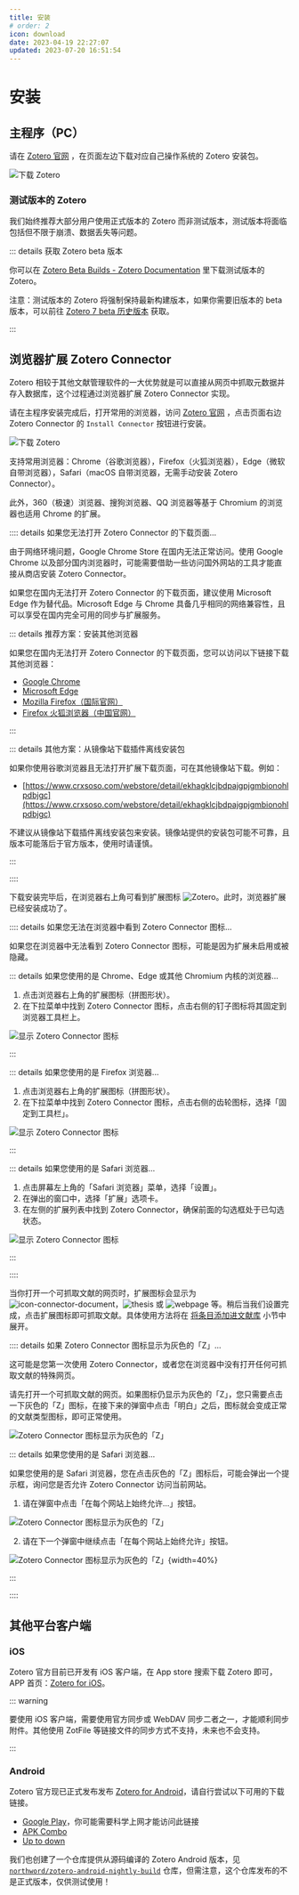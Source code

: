 ```yaml
---
title: 安装
# order: 2
icon: download
date: 2023-04-19 22:27:07
updated: 2023-07-20 16:51:54
---
```


# 安装

## 主程序（PC）

请在 [Zotero 官网](https://www.zotero.org/download/) ，在页面左边下载对应自己操作系统的 Zotero 安装包。

![下载 Zotero](../assets/images/下载Zotero.png)

### 测试版本的 Zotero

我们始终推荐大部分用户使用正式版本的 Zotero 而非测试版本，测试版本将面临包括但不限于崩溃、数据丢失等问题。

::: details 获取 Zotero beta 版本

你可以在 [Zotero Beta Builds - Zotero Documentation](https://www.zotero.org/support/beta_builds) 里下载测试版本的 Zotero。

注意：测试版本的 Zotero 将强制保持最新构建版本，如果你需要旧版本的 beta 版本，可以前往 [Zotero 7 beta 历史版本](./faqs/zotero-7-beta-versions.md) 获取。

:::

## 浏览器扩展 Zotero Connector

Zotero 相较于其他文献管理软件的一大优势就是可以直接从网页中抓取元数据并存入数据库，这个过程通过浏览器扩展 Zotero Connector 实现。

请在主程序安装完成后，打开常用的浏览器，访问 [Zotero 官网](https://www.zotero.org/download/) ，点击页面右边 Zotero Connector 的 `Install Connector` 按钮进行安装。

![下载 Zotero](../assets/images/下载Zotero.png)

支持常用浏览器：Chrome（谷歌浏览器），Firefox（火狐浏览器），Edge（微软自带浏览器），Safari（macOS 自带浏览器，无需手动安装 Zotero Connector）。

此外，360（极速）浏览器、搜狗浏览器、QQ 浏览器等基于 Chromium 的浏览器也适用 Chrome 的扩展。

:::: details 如果您无法打开 Zotero Connector 的下载页面...

由于网络环境问题，Google Chrome Store 在国内无法正常访问。使用 Google Chrome 以及部分国内浏览器时，可能需要借助一些访问国外网站的工具才能直接从商店安装 Zotero Connector。

如果您在国内无法打开 Zotero Connector 的下载页面，建议使用 Microsoft Edge 作为替代品。Microsoft Edge 与 Chrome 具备几乎相同的网络兼容性，且可以享受在国内完全可用的同步与扩展服务。

::: details 推荐方案：安装其他浏览器

如果您在国内无法打开 Zotero Connector 的下载页面，您可以访问以下链接下载其他浏览器：

- [Google Chrome](https://www.google.com/chrome/)
- [Microsoft Edge](https://www.microsoft.com/zh-cn/edge/) <Badge text="推荐" />
- [Mozilla Firefox（国际官网）](https://www.mozilla.org/zh-CN/firefox/new/) <Badge text="推荐" />
- [Firefox 火狐浏览器（中国官网）](https://www.firefox.com.cn/)

:::

::: details 其他方案：从镜像站下载插件离线安装包

如果你使用谷歌浏览器且无法打开扩展下载页面，可在其他镜像站下载。例如：

- [https://www.crxsoso.com/webstore/detail/ekhagklcjbdpajgpjgmbionohlpdbjgc](https://www.crxsoso.com/webstore/detail/ekhagklcjbdpajgpjgmbionohlpdbjgc)

不建议从镜像站下载插件离线安装包来安装。镜像站提供的安装包可能不可靠，且版本可能落后于官方版本，使用时请谨慎。

:::

::::

下载安装完毕后，在浏览器右上角可看到扩展图标 ![Zotero](../assets/icons/z.svg)。此时，浏览器扩展已经安装成功了。

:::: details 如果您无法在浏览器中看到 Zotero Connector 图标...

如果您在浏览器中无法看到 Zotero Connector 图标，可能是因为扩展未启用或被隐藏。

::: details 如果您使用的是 Chrome、Edge 或其他 Chromium 内核的浏览器...

1. 点击浏览器右上角的扩展图标（拼图形状）。
2. 在下拉菜单中找到 Zotero Connector 图标，点击右侧的钉子图标将其固定到浏览器工具栏上。

![显示 Zotero Connector 图标](../assets/images/zotero-connector-show-icon-chrome.png)

:::

::: details 如果您使用的是 Firefox 浏览器...

1. 点击浏览器右上角的扩展图标（拼图形状）。
2. 在下拉菜单中找到 Zotero Connector 图标，点击右侧的齿轮图标，选择「固定到工具栏」。

![显示 Zotero Connector 图标](../assets/images/zotero-connector-show-icon-firefox.png)

:::

::: details 如果您使用的是 Safari 浏览器...

1. 点击屏幕左上角的「Safari 浏览器」菜单，选择「设置」。
2. 在弹出的窗口中，选择「扩展」选项卡。
3. 在左侧的扩展列表中找到 Zotero Connector，确保前面的勾选框处于已勾选状态。

![显示 Zotero Connector 图标](../assets/images/zotero-connector-show-icon-safari.png)

:::

::::

当你打开一个可抓取文献的网页时，扩展图标会显示为![icon-connector-document](../assets/icons/treeitem-journalArticle@2x.png)，![thesis](../assets/icons/treeitem-thesis@2x.png) 或 ![webpage](../assets/icons/treeitem-webpage@2x.png) 等。稍后当我们设置完成，点击扩展图标即可抓取文献。具体使用方法将在 [将条目添加进文献库](./add-items.md) 小节中展开。

:::: details 如果 Zotero Connector 图标显示为灰色的「Z」...

这可能是您第一次使用 Zotero Connector，或者您在浏览器中没有打开任何可抓取文献的特殊网页。

请先打开一个可抓取文献的网页。如果图标仍显示为灰色的「Z」，您只需要点击一下灰色的「Z」图标，在接下来的弹窗中点击「明白」之后，图标就会变成正常的文献类型图标，即可正常使用。

![Zotero Connector 图标显示为灰色的「Z」](../assets/images/zotero-connector-gray-z.png)

::: details 如果您使用的是 Safari 浏览器...

如果您使用的是 Safari 浏览器，您在点击灰色的「Z」图标后，可能会弹出一个提示框，询问您是否允许 Zotero Connector 访问当前网站。

1. 请在弹窗中点击「在每个网站上始终允许...」按钮。

![Zotero Connector 图标显示为灰色的「Z」](../assets/images/zotero-connector-gray-z-safari.png)

2. 请在下一个弹窗中继续点击「在每个网站上始终允许」按钮。

![Zotero Connector 图标显示为灰色的「Z」](../assets/images/zotero-connector-gray-z-safari-2.png){width=40%}

:::

::::

## 其他平台客户端

### iOS

Zotero 官方目前已开发有 iOS 客户端，在 App store 搜索下载 Zotero 即可，APP 首页：[Zotero for iOS](https://apps.apple.com/cn/app/zotero/id1513554812)。

::: warning

要使用 iOS 客户端，需要使用官方同步或 WebDAV 同步二者之一，才能顺利同步附件。其他使用 ZotFile 等链接文件的同步方式不支持，未来也不会支持。

:::

### Android

Zotero 官方现已正式发布发布 [Zotero for Android](https://forums.zotero.org/discussion/124672/now-available-zotero-for-android)，请自行尝试以下可用的下载链接。

- [Google Play](https://play.google.com/store/apps/details?id=org.zotero.android)，你可能需要科学上网才能访问此链接
- [APK Combo](https://apkcombo.com/zh/zotero/org.zotero.android/)
- [Up to down](https://zotero.en.uptodown.com/android/download)

我们也创建了一个仓库提供从源码编译的 Zotero Android 版本，见 [`northword/zotero-android-nightly-build`](https://github.com/northword/zotero-android-nightly-build) 仓库，但需注意，这个仓库发布的不是正式版本，仅供测试使用！
